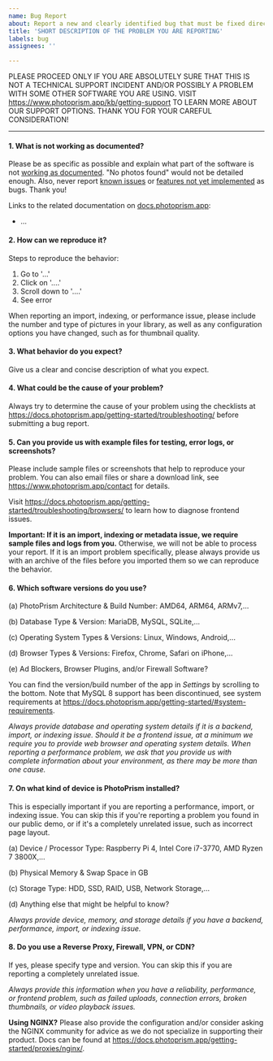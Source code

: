 ```yaml
---
name: Bug Report
about: Report a new and clearly identified bug that must be fixed directly in the application
title: 'SHORT DESCRIPTION OF THE PROBLEM YOU ARE REPORTING'
labels: bug
assignees: ''

---
```


PLEASE PROCEED ONLY IF YOU ARE ABSOLUTELY SURE THAT THIS IS NOT A TECHNICAL SUPPORT INCIDENT AND/OR POSSIBLY A PROBLEM WITH SOME OTHER SOFTWARE YOU ARE USING. VISIT <https://www.photoprism.app/kb/getting-support> TO LEARN MORE ABOUT OUR SUPPORT OPTIONS. THANK YOU FOR YOUR CAREFUL CONSIDERATION!

---------------------------------------------------------------------------

#### 1. What is not working as documented?

Please be as specific as possible and explain what part of the software is not [working as documented](https://docs.photoprism.app/). "No photos found" would not be detailed enough. Also, never report [known issues](https://docs.photoprism.app/known-issues/) or [features not yet implemented](https://github.com/photoprism/photoprism/issues) as bugs. Thank you!

Links to the related documentation on [docs.photoprism.app](https://docs.photoprism.app/):
- ...

#### 2. How can we reproduce it?

Steps to reproduce the behavior:

1. Go to '...'
2. Click on '....'
3. Scroll down to '....'
4. See error

When reporting an import, indexing, or performance issue, please include the number and type of pictures in your library, as well as any configuration options you have changed, such as for thumbnail quality.

#### 3. What behavior do you expect?

Give us a clear and concise description of what you expect.

#### 4. What could be the cause of your problem?

Always try to determine the cause of your problem using the checklists at <https://docs.photoprism.app/getting-started/troubleshooting/> before submitting a bug report.

#### 5. Can you provide us with example files for testing, error logs, or screenshots?

Please include sample files or screenshots that help to reproduce your problem. You can also email files or share a download link, see <https://www.photoprism.app/contact> for details.

Visit <https://docs.photoprism.app/getting-started/troubleshooting/browsers/> to learn how to diagnose frontend issues.

**Important: If it is an import, indexing or metadata issue, we require sample files and logs from you.** Otherwise, we will not be able to process your report. If it is an import problem specifically, please always provide us with an archive of the files before you imported them so we can reproduce the behavior.

#### 6. Which software versions do you use?

(a) PhotoPrism Architecture & Build Number: AMD64, ARM64, ARMv7,...

(b) Database Type & Version: MariaDB, MySQL, SQLite,...

(c) Operating System Types & Versions: Linux, Windows, Android,...

(d) Browser Types & Versions: Firefox, Chrome, Safari on iPhone,...

(e) Ad Blockers, Browser Plugins, and/or Firewall Software?

You can find the version/build number of the app in *Settings* by scrolling to the bottom. Note that MySQL 8 support has been discontinued, see system requirements at <https://docs.photoprism.app/getting-started/#system-requirements>.

*Always provide database and operating system details if it is a backend, import, or indexing issue. Should it be a frontend issue, at a minimum we require you to provide web browser and operating system details. When reporting a performance problem, we ask that you provide us with complete information about your environment, as there may be more than one cause.*

#### 7. On what kind of device is PhotoPrism installed?

This is especially important if you are reporting a performance, import, or indexing issue. You can skip this if you're reporting a problem you found in our public demo, or if it's a completely unrelated issue, such as incorrect page layout.

(a) Device / Processor Type: Raspberry Pi 4, Intel Core i7-3770, AMD Ryzen 7 3800X,...

(b) Physical Memory & Swap Space in GB

(c) Storage Type: HDD, SSD, RAID, USB, Network Storage,...

(d) Anything else that might be helpful to know?

*Always provide device, memory, and storage details if you have a backend, performance, import, or indexing issue.*

#### 8. Do you use a Reverse Proxy, Firewall, VPN, or CDN?

If yes, please specify type and version. You can skip this if you are reporting a completely unrelated issue.

*Always provide this information when you have a reliability, performance, or frontend problem, such as failed uploads, connection errors, broken thumbnails, or video playback issues.*

**Using NGINX?** Please also provide the configuration and/or consider asking the NGINX community for advice as we do not specialize in supporting their product. Docs can be found at <https://docs.photoprism.app/getting-started/proxies/nginx/>.
